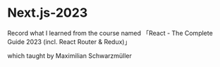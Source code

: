 # Next.js-2023

Record what I learned from the course named 「React - The Complete Guide 2023 (incl. React Router & Redux)」

which taught by Maximilian Schwarzmüller
